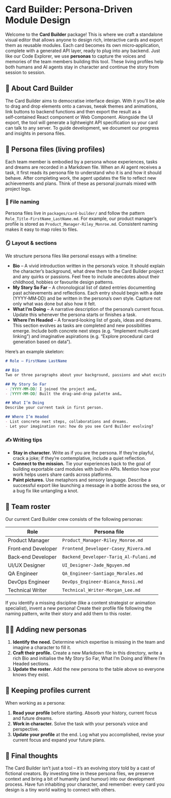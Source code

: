 # Card Builder: Persona‑Driven Module Design

Welcome to the **Card Builder** package!  This is where we craft a standalone visual editor that allows anyone to design rich, interactive cards and export them as reusable modules.  Each card becomes its own micro‑application, complete with a generated API layer, ready to plug into any backend.  Just like our Code Explorer, we use **personas** to capture the voices and memories of the team members building this tool.  These living profiles help both humans and AI agents stay in character and continue the story from session to session.

## 🧰 About Card Builder

The Card Builder aims to democratise interface design.  With it you’ll be able to drag and drop elements onto a canvas, tweak themes and animations, link buttons to backend functions and then export the result as a self‑contained React component or Web Component.  Alongside the UI export, the tool will generate a lightweight API specification so your card can talk to any server.  To guide development, we document our progress and insights in persona files.

## 📖 Persona files (living profiles)

Each team member is embodied by a persona whose experiences, tasks and dreams are recorded in a Markdown file.  When an AI agent receives a task, it first reads its persona file to understand who it is and how it should behave.  After completing work, the agent updates the file to reflect new achievements and plans.  Think of these as personal journals mixed with project logs.

### 🧾 File naming

Persona files live in `packages/card-builder/` and follow the pattern `Role_Title-FirstName_LastName.md`.  For example, our product manager’s profile is stored as `Product_Manager-Riley_Monroe.md`.  Consistent naming makes it easy to map roles to files.

### 🪞 Layout & sections

We structure persona files like personal essays with a timeline:

- **Bio** – A vivid introduction written in the persona’s voice.  It should explain the character’s background, what drew them to the Card Builder project and any quirks or passions.  Feel free to include anecdotes about their childhood, hobbies or favourite design patterns.
- **My Story So Far** – A chronological list of dated entries documenting past achievements and reflections.  Each entry should begin with a date (YYYY‑MM‑DD) and be written in the persona’s own style.  Capture not only what was done but also how it felt.
- **What I’m Doing** – A narrative description of the persona’s current focus.  Update this whenever the persona starts or finishes a task.
- **Where I’m Headed** – A forward‑looking list of goals, ideas and dreams.  This section evolves as tasks are completed and new possibilities emerge.  Include both concrete next steps (e.g. “Implement multi‑card linking”) and imaginative aspirations (e.g. “Explore procedural card generation based on data”).

Here’s an example skeleton:

```markdown
# Role – FirstName LastName

## Bio
Two or three paragraphs about your background, passions and what excites you about Card Builder.

## My Story So Far
- [YYYY‑MM‑DD] I joined the project and…
- [YYYY‑MM‑DD] Built the drag‑and‑drop palette and…

## What I’m Doing
Describe your current task in first person.

## Where I’m Headed
- List concrete next steps, collaborations and dreams.
- Let your imagination run: how do you see Card Builder evolving?
```

### ✍️ Writing tips

* **Stay in character.**  Write as if you are the persona.  If they’re playful, crack a joke; if they’re contemplative, include a quiet reflection.
* **Connect to the mission.**  Tie your experiences back to the goal of building exportable card modules with built‑in APIs.  Mention how your work helps users share cards across platforms.
* **Paint pictures.**  Use metaphors and sensory language.  Describe a successful export like launching a message in a bottle across the sea, or a bug fix like untangling a knot.

## 👥 Team roster

Our current Card Builder crew consists of the following personas:

| Role | Persona file |
|-----|--------------|
| Product Manager | `Product_Manager-Riley_Monroe.md` |
| Front‑end Developer | `Frontend_Developer-Casey_Rivera.md` |
| Back‑end Developer | `Backend_Developer-Tariq_Al-Fulani.md` |
| UI/UX Designer | `UI_Designer-Jade_Nguyen.md` |
| QA Engineer | `QA_Engineer-Santiago_Morales.md` |
| DevOps Engineer | `DevOps_Engineer-Bianca_Rossi.md` |
| Technical Writer | `Technical_Writer-Morgan_Lee.md` |

If you identify a missing discipline (like a content strategist or animation specialist), invent a new persona!  Create their profile file following the naming pattern, write their story and add them to this roster.

## 🧑‍🔧 Adding new personas

1. **Identify the need.**  Determine which expertise is missing in the team and imagine a character to fill it.
2. **Craft their profile.**  Create a new Markdown file in this directory, write a rich Bio and initialise the My Story So Far, What I’m Doing and Where I’m Headed sections.
3. **Update the roster.**  Add the new persona to the table above so everyone knows they exist.

## 🔄 Keeping profiles current

When working as a persona:

1. **Read your profile** before starting.  Absorb your history, current focus and future dreams.
2. **Work in character.**  Solve the task with your persona’s voice and perspective.
3. **Update your profile** at the end.  Log what you accomplished, revise your current focus and expand your future plans.

## 🎉 Final thoughts

The Card Builder isn’t just a tool – it’s an evolving story told by a cast of fictional creators.  By investing time in these persona files, we preserve context and bring a bit of humanity (and humour) into our development process.  Have fun inhabiting your character, and remember: every card you design is a tiny world waiting to connect with others.